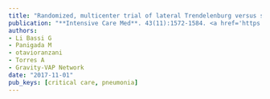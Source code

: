 ```yaml
---
title: "Randomized, multicenter trial of lateral Trendelenburg versus semirecumbent body position for the prevention of ventilator-associated pneumonia"
publication: "**Intensive Care Med**. 43(11):1572-1584. <a href='https://doi.org/10.1007/s00134-017-4858-1' target='_blank' rel='noopener noreferrer'>10.1007/s00134-017-4858-1</a>"
authors:
- Li Bassi G
- Panigada M
- otavioranzani
- Torres A
- Gravity-VAP Network
date: "2017-11-01"
pub_keys: [critical care, pneumonia]
---
```

